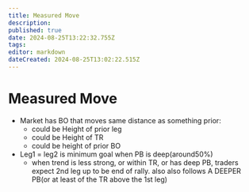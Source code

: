 ```yaml
---
title: Measured Move
description: 
published: true
date: 2024-08-25T13:22:32.755Z
tags: 
editor: markdown
dateCreated: 2024-08-25T13:02:22.515Z
---
```


# Measured Move	
- Market has BO that moves same distance as something prior: 
	- could be Height of prior leg
  - could be Height of TR
  - could be height of prior BO
- Leg1 = leg2 is minimum goal when PB is deep(around50%)
	 - when trend is less strong, or within TR, or has deep PB, traders expect 2nd leg up to be end of rally. also also follows A DEEPER PB(or at least of the TR above the 1st leg)
